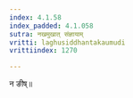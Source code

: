 ```yaml
---
index: 4.1.58
index_padded: 4.1.058
sutra: नखमुखात्‌ संज्ञायाम्
vritti: laghusiddhantakaumudi
vrittiindex: 1270

---
```

न ङीष्॥